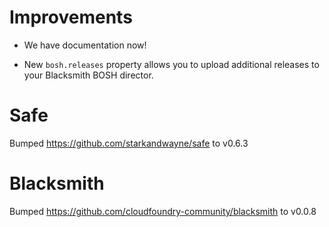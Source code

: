 # Improvements

- We have documentation now!

- New `bosh.releases` property allows you to upload additional
  releases to your Blacksmith BOSH director.

# Safe
Bumped https://github.com/starkandwayne/safe to v0.6.3

# Blacksmith
Bumped https://github.com/cloudfoundry-community/blacksmith to v0.0.8

